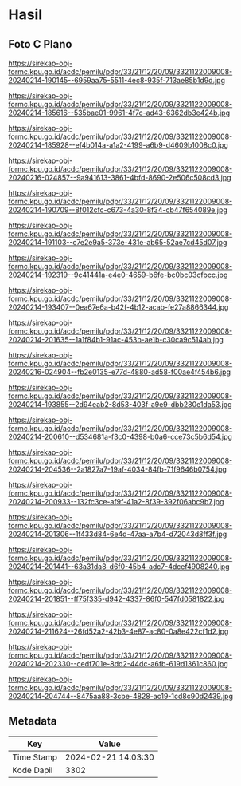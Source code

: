 # Hasil

## Foto C Plano

https://sirekap-obj-formc.kpu.go.id/acdc/pemilu/pdpr/33/21/12/20/09/3321122009008-20240214-190145--6959aa75-5511-4ec8-935f-713ae85b1d9d.jpg

https://sirekap-obj-formc.kpu.go.id/acdc/pemilu/pdpr/33/21/12/20/09/3321122009008-20240214-185616--535bae01-9961-4f7c-ad43-6362db3e424b.jpg

https://sirekap-obj-formc.kpu.go.id/acdc/pemilu/pdpr/33/21/12/20/09/3321122009008-20240214-185928--ef4b014a-a1a2-4199-a6b9-d4609b1008c0.jpg

https://sirekap-obj-formc.kpu.go.id/acdc/pemilu/pdpr/33/21/12/20/09/3321122009008-20240216-024857--9a941613-3861-4bfd-8690-2e506c508cd3.jpg

https://sirekap-obj-formc.kpu.go.id/acdc/pemilu/pdpr/33/21/12/20/09/3321122009008-20240214-190709--8f012cfc-c673-4a30-8f34-cb47f654089e.jpg

https://sirekap-obj-formc.kpu.go.id/acdc/pemilu/pdpr/33/21/12/20/09/3321122009008-20240214-191103--c7e2e9a5-373e-431e-ab65-52ae7cd45d07.jpg

https://sirekap-obj-formc.kpu.go.id/acdc/pemilu/pdpr/33/21/12/20/09/3321122009008-20240214-192319--9c41441a-e4e0-4659-b6fe-bc0bc03cfbcc.jpg

https://sirekap-obj-formc.kpu.go.id/acdc/pemilu/pdpr/33/21/12/20/09/3321122009008-20240214-193407--0ea67e6a-b42f-4b12-acab-fe27a8866344.jpg

https://sirekap-obj-formc.kpu.go.id/acdc/pemilu/pdpr/33/21/12/20/09/3321122009008-20240214-201635--1a1f84b1-91ac-453b-ae1b-c30ca9c514ab.jpg

https://sirekap-obj-formc.kpu.go.id/acdc/pemilu/pdpr/33/21/12/20/09/3321122009008-20240216-024904--fb2e0135-e77d-4880-ad58-f00ae4f454b6.jpg

https://sirekap-obj-formc.kpu.go.id/acdc/pemilu/pdpr/33/21/12/20/09/3321122009008-20240214-193855--2d94eab2-8d53-403f-a9e9-dbb280e1da53.jpg

https://sirekap-obj-formc.kpu.go.id/acdc/pemilu/pdpr/33/21/12/20/09/3321122009008-20240214-200610--d534681a-f3c0-4398-b0a6-cce73c5b6d54.jpg

https://sirekap-obj-formc.kpu.go.id/acdc/pemilu/pdpr/33/21/12/20/09/3321122009008-20240214-204536--2a1827a7-19af-4034-84fb-71f9646b0754.jpg

https://sirekap-obj-formc.kpu.go.id/acdc/pemilu/pdpr/33/21/12/20/09/3321122009008-20240214-200933--132fc3ce-af9f-41a2-8f39-392f06abc9b7.jpg

https://sirekap-obj-formc.kpu.go.id/acdc/pemilu/pdpr/33/21/12/20/09/3321122009008-20240214-201306--1f433d84-6e4d-47aa-a7b4-d72043d8ff3f.jpg

https://sirekap-obj-formc.kpu.go.id/acdc/pemilu/pdpr/33/21/12/20/09/3321122009008-20240214-201441--63a31da8-d6f0-45b4-adc7-4dcef4908240.jpg

https://sirekap-obj-formc.kpu.go.id/acdc/pemilu/pdpr/33/21/12/20/09/3321122009008-20240214-201851--ff75f335-d942-4337-86f0-547fd0581822.jpg

https://sirekap-obj-formc.kpu.go.id/acdc/pemilu/pdpr/33/21/12/20/09/3321122009008-20240214-211624--26fd52a2-42b3-4e87-ac80-0a8e422cf1d2.jpg

https://sirekap-obj-formc.kpu.go.id/acdc/pemilu/pdpr/33/21/12/20/09/3321122009008-20240214-202330--cedf701e-8dd2-44dc-a6fb-619d1361c860.jpg

https://sirekap-obj-formc.kpu.go.id/acdc/pemilu/pdpr/33/21/12/20/09/3321122009008-20240214-204744--8475aa88-3cbe-4828-ac19-1cd8c90d2439.jpg


## Metadata

| Key        | Value               |
| ---------- | ------------------- |
| Time Stamp | 2024-02-21 14:03:30 |
| Kode Dapil | 3302                |



